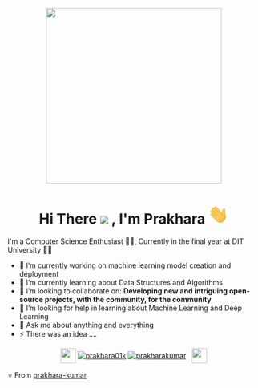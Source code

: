 <p align="Center" ><img src="https://camo.githubusercontent.com/3b7c592ede97b6138ffd4b1cc1541c2f3b11fd39/687474703a2f2f33312e6d656469612e74756d626c722e636f6d2f31376665613932306666333665663466356238373764353231366137616164392f74756d626c725f6d6f39786a65387a5a34317163626975666f315f313238302e676966" height="350px" width ="350px"></p>


<h1 align="Center">  Hi There <img src="https://media.giphy.com/media/WUlplcMpOCEmTGBtBW/giphy.gif" width="40px"> , I'm Prakhara <img src="https://raw.githubusercontent.com/ABSphreak/ABSphreak/master/gifs/Hi.gif" width="40px" /> </h1>



I'm a Computer Science Enthusiast  👨‍💻, Currently in the final year at DIT University 👨‍🎓

- 🔭 I’m currently working on machine learning model creation and deployment  
- 🌱 I’m currently learning about Data Structures and Algorithms 
- 👯 I’m looking to collaborate on: **Developing new and intriguing open-source projects, with the community, for the community**
- 🤔 I’m looking for help in learning about Machine Learning and Deep Learning
- 💬 Ask me about anything and everything 
- ⚡ There was an idea ....


<p align="center">
<a href="https://www.linkedin.com/in/prakhara-kumar-651887193/" alt="Linkedin"><img align="center" src="https://github.com/nitish-awasthi/nitish-awasthi/blob/master/174857.png" height="30" width="30"></a>
<a href="https://www.instagram.com/prakhara01k/" alt="Facebook"><img align="center" src="https://github.com/nitish-awasthi/nitish-awasthi/blob/master/instagram-logo-png-transparent-background-hd-3.png"  alt="prakhara01k" height="30" width="30"></a>
 <a href="https://www.kaggle.com/prakharakumar" target="_blank"><img align="center" src="https://cdn.jsdelivr.net/npm/simple-icons@3.1.0/icons/kaggle.svg" alt="prakharakumar" height="25" width="25" /></a>&nbsp;&nbsp;
<a href="mailto:kumarprakhara01@gmail.com" alt="Contact me"><img align="center" src="https://github.com/nitish-awasthi/nitish-awasthi/blob/master/gmail-512.webp" height="30" width="30"></a> 

</a>
</p>


⭐️ From [prakhara-kumar](https://github.com/prakhara-kumar)
